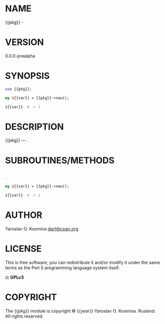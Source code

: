 # NAME

{{pkg}} - 

# VERSION

0.0.0-prealpha

# SYNOPSIS

```perl
use {{pkg}};

my ${{var}} = {{pkg}}->new();

${{var}}  # -> 1
```

# DESCRIPTION

{{pkg}} — .

# SUBROUTINES/METHODS

## 

.

```perl
my ${{var}} = {{pkg}}->new();

${{var}}  # -> 1
```

# AUTHOR

Yaroslav O. Kosmina [dart@cpan.org](mailto:dart@cpan.org)

# LICENSE

This is free software; you can redistribute it and/or modify it under the same terms as the Perl 5 programming language system itself.

⚖ **GPLv3**

# COPYRIGHT

The {{pkg}} module is copyright © {{year}} Yaroslav O. Kosmina. Rusland. All rights reserved.
